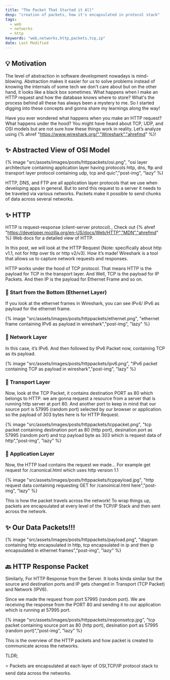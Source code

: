 ```yaml
---
title: "The Packet That Started it All"
desp: "creation of packets, how it's encapsulated in protocol stack"
tags:
  - web
  - networks
  - http
keywords: "web,networks,http,packets,tcp,ip"
date: Last Modified
---
```


## 💡 Motivation
The level of abstraction in software development nowadays is mind-blowing.
Abstraction makes it easier for us to solve problems instead of knowing the internals of some tech we don't care about but on the other hand,
it looks like a black box sometimes. What happens when I make an HTTP request and how the database knows where to store?
What's the process behind all these has always been a mystery to me.
So I started digging into these concepts and gonna share my learnings along the way!



Have you ever wondered what happens when you make an HTTP request?
What happens under the hood? You might have heard about TCP, UDP, and OSI models but are not sure how these things work in reality.
Let’s analyze using {% ahref "https://www.wireshark.org/","Wireshark","ahrefmd" %}!

## ✨ Abstracted View of OSI Model

{% image "src/assets/images/posts/httppackets/osi.png", "osi layer architecture containing application layer having protocols http, dns, ftp and transport layer protocol containing udp, tcp and quic","post-img", "lazy" %}


HTTP, DNS, and FTP are all application layer protocols that we use when developing apps in general. But to send this request to a server it needs to be traveled via various networks. Packets make it possible to send chunks of data across several networks.

## ✨ HTTP

HTTP is request-response (client-server protocol)., Check out {% ahref "https://developer.mozilla.org/en-US/docs/Web/HTTP","MDN","ahrefmd" %} Web docs for a detailed view of HTTP.

In this post, we will look at the HTTP Request (Note: specifically about http v1.1,  not for http over tls or http v2/v3). How it’s made! Wireshark is a tool that allows us to capture network requests and responses.

HTTP works under the hood of TCP protocol. That means HTTP is the payload for TCP in the
transport layer. And Well, TCP is the payload for IP Packets. And then IP is the payload for Ethernet Frame and so on.

### 🚀 Start from the Bottom (Ethernet Layer)
If you look at the ethernet frames in Wireshark, you can see IPv4/ IPv6 as payload for the ethernet frame.

{% image "src/assets/images/posts/httppackets/ethernet.png", "ethernet frame containing IPv6 as payload in wireshark","post-img", "lazy" %}



### 🚀 Network Layer
In this case, it’s IPv6. And then followed by IPv6 Packet now, containing TCP as its payload.

{% image "src/assets/images/posts/httppackets/ipv6.png", "IPv6 packet containing TCP as payload in wireshark","post-img", "lazy" %}


### 🚀 Transport Layer
Now, look at the TCP Packet, it contains destination PORT as 80 which belongs to HTTP.  we are gonna request a resource from a server that is running http server at port 80. And another port to keep in mind that our source port is 57995 (random port) selected by our browser or application. so the payload of 303 bytes here is for HTTP Request.

{% image "src/assets/images/posts/httppackets/tcppacket.png", "tcp packet containing destination port as 80 (http port), desination port as 57995 (random port) and tcp payload byte as 303 which is request data of http","post-img", "lazy" %}


### 🚀 Application Layer
Now, the HTTP load contains the request we made... For example get request for /canonical.html which uses http version 1.1

{% image "src/assets/images/posts/httppackets/tcppayload.jpg", "http request data containing requesting GET for /canoinical.html here","post-img", "lazy" %}

This is how the packet travels across the network! To wrap things up, packets are encapsulated at every level of the TCP/IP Stack and then sent across the network.


## ✨ Our Data Packets!!!
{% image "src/assets/images/posts/httppackets/payload.png", "diagram containing http encapsulated in http, tcp encapsulated in ip and then ip encapsulated in ethernet frames","post-img", "lazy" %}



## 🔙 HTTP Response Packet
Similarly, For HTTP Response from the Server. It looks kinda similar but the source and destination ports and IP gets changed in Transport (TCP Packet) and Network (IPV6).


Since we made the request from port 57995 (random port). We are receiving the response from the PORT 80 and sending it to our application which is running at 57995 port.


{% image "src/assets/images/posts/httppackets/responsetcp.jpg", "tcp packet containing source port as 80 (http port), desination port as 57995 (random port)","post-img", "lazy" %}

This is the overview of the HTTP packets and how packet is created to communicate across the networks.





TLDR;

 ⭐ Packets are encapsulated at each layer of OSI,TCP/IP protocol stack to send data across the networks.